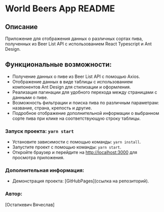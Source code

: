 # World Beers App README

## Описание

Приложение для отображения данных о различных сортах пива, полученных из Beer List API 
с использованием React Typescript и Ant Design.

## Функциональные возможности:

* Получение данных о пиве из Beer List API с помощью Axios.
* Отображение данных в виде таблицы с использованием компонентов Ant Design для стилизации и оформления.
* Реализация пагинации для удобного перехода между страницами с данными о пиве.
* Возможность фильтрации и поиска пива по различным параметрам: название, страна, крепость и другие.
* Подробное отображение дополнительной информации о выбранном сорте пива при клике на соответствующую строку таблицы.

### Запуск проекта: `yarn start`

* Установите зависимости с помощью команды: `yarn install`.
* Запустите проект с помощью команды: `yarn start`.
* Откройте браузер и перейдите на [http://localhost:3000](http://localhost:3000) для просмотра приложения.

### Дополнительная информация:

* Демонстрация проекта: [GitHubPages](ссылка на репозиторий).

### Автор:
[Остапкевич Вячеслав]
